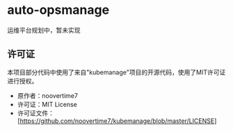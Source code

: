 # auto-opsmanage
运维平台规划中，暂未实现
## 许可证

本项目部分代码中使用了来自"kubemanage"项目的开源代码，使用了MIT许可证进行授权。

- 原作者：noovertime7
- 许可证：MIT License
- 许可证文件：[https://github.com/noovertime7/kubemanage/blob/master/LICENSE]
